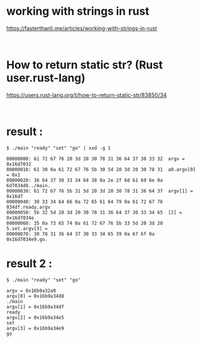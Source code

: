 # working with strings in rust

https://fasterthanli.me/articles/working-with-strings-in-rust

<br>

# How to return static str? (Rust user.rust-lang)

https://users.rust-lang.org/t/how-to-return-static-str/83850/34

<br>

# result :

```
$ ./main "ready" "set" "go" | xxd -g 1

00000000: 61 72 67 76 20 3d 20 30 78 31 36 64 37 30 33 32  argv = 0x16d7032
00000010: 61 30 0a 61 72 67 76 5b 30 5d 20 3d 20 30 78 31  a0.argv[0] = 0x1
00000020: 36 64 37 30 33 34 64 38 0a 2e 2f 6d 61 69 6e 0a  6d7034d8../main.
00000030: 61 72 67 76 5b 31 5d 20 3d 20 30 78 31 36 64 37  argv[1] = 0x16d7
00000040: 30 33 34 64 66 0a 72 65 61 64 79 0a 61 72 67 76  034df.ready.argv
00000050: 5b 32 5d 20 3d 20 30 78 31 36 64 37 30 33 34 65  [2] = 0x16d7034e
00000060: 35 0a 73 65 74 0a 61 72 67 76 5b 33 5d 20 3d 20  5.set.argv[3] =
00000070: 30 78 31 36 64 37 30 33 34 65 39 0a 67 6f 0a     0x16d7034e9.go.
```

# result 2 :

```
$ ./main "ready" "set" "go"

argv = 0x16b9a32a0
argv[0] = 0x16b9a34d8
./main
argv[1] = 0x16b9a34df
ready
argv[2] = 0x16b9a34e5
set
argv[3] = 0x16b9a34e9
go
```
